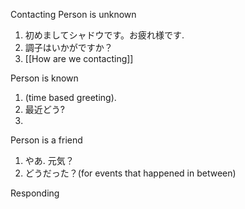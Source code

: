 Contacting
Person is unknown
1. 初めましてシャドウです。お疲れ様です.
2. 調子はいかがですか？
3. [[How are we contacting]]

Person is known
1. (time based greeting).
2. 最近どう?
3. 

Person is a friend
1. やあ. 元気？
2. どうだった？(for events that happened in between)

Responding


